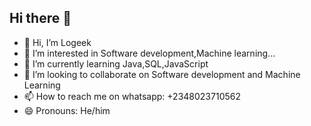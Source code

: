 ## Hi there 👋

<!--
**TheLogeek/TheLogeek** is a ✨ _special_ ✨ repository because its `README.md` (this file) appears on your GitHub profile.-->

- 👋 Hi, I’m Logeek
- 👀 I’m interested in Software development,Machine learning...
- 🌱 I’m currently learning Java,SQL,JavaScript 
- 💞️ I’m looking to collaborate on Software development and Machine Learning
- 📫 How to reach me on whatsapp: +2348023710562
- 😄 Pronouns: He/him
